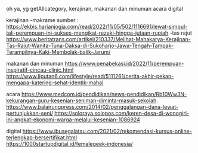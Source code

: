 
oh ya, yg getAllcategory,
kerajinan,
makanan dan minuman
acara
digital

kerajinan 
-makrame 
sumber : https://ekbis.harianjogja.com/read/2022/11/05/502/1116691/lewat-simpul-tali-perempuan-ini-sukses-mengikat-rezeki-hingga-jutaan-rupiah
-tas rajut
https://www.beritatrans.com/artikel/210337/Melihat-Mahakarya-Kerajinan-Tas-Rajut-Wanita-Tuna-Daksa-di-Sukoharjo-Jawa-Tengah-Tampak-Terampilnya-Kaki-Membolak-balik-Jarum/

makanan dan minuman 
https://www.penabekasi.id/2022/11/perempuan-inspiratif-cincau-clinic.html
https://www.liputan6.com/lifestyle/read/5111261/cerita-akhir-pekan-mengapa-katering-sehat-identik-mahal

acara
https://www.medcom.id/pendidikan/news-pendidikan/Rb10Ww3N-kekurangan-guru-kesenian-seniman-diminta-masuk-sekolah.
https://www.balairungpress.com/2014/02/penggalangan-dana-lewat-pertunjukkan-seni/
https://soloraya.solopos.com/keren-desa-di-wonogiri-ini-angkat-ekonomi-warga-melalui-kesenian-1086924

digital
https://www.ibusegalatau.com/2021/02/rekomendasi-kursus-online-terlengkap-bersertifikat.html	
https://1000startupdigital.id/femalegeek-indonesia/
